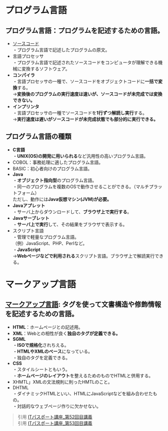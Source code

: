 # プログラム言語  
## プログラム言語：プログラムを記述するための言語。  
* [ソースコード](https://gyazo.com/ccf9764d93d861dcae001684c1e7e74e)  
・プログラム言語で記述したプログラムの原文。  
* 言語プロセッサ  
・プログラム言語で記述されたソースコードをコンピュータが理解できる機械に変換するソフトウェア。  
* **コンパイラ**  
・言語プロセッサの一種で、ソースコードをオブジェクトコードに**一括で変換**する。  
→**変換後のプログラムの実行速度は速いが、ソースコードが未完成では変換できない。**  
* **インプリンタ**  
・言語プロセッサの一種でソースコードを**1行ずつ解読し実行**する。  
→**実行速度は遅いがソースコードが未完成状態でも部分的に実行できる。**  

## プログラム言語の種類  
* **C言語**  
・**UNIX(OS)の開発に用いられる**など汎用性の高いプログラム言語。  
* COBOL：事務処理に適したプログラム言語。  
* BASIC：初心者向けのプログラム言語。  
* **Java**  
・**オブジェクト指向型**のプログラム言語。  
・同一のプログラムを複数のOSで動作させることができる。（マルチプラットフォーム）  
ただし、動作には**Java仮想マシン(JVM)が必要。**  
* **Javaアプレット**  
・サーバ上からダウンロードして、**ブラウザ上で実行する**。  
* **Javaサーブレット**  
・**サーバ上で実行**して、その結果をブラウザで表示する。  
* スクリプト言語  
・管理で軽量なプログラム言語。  
（例）JavaScript、PHP、Perlなど。  
・**JavaScript**  
→**Webページなどで利用される**スクリプト言語。ブラウザ上で解読実行できる。  

# マークアップ言語  
## [マークアップ言語](https://gyazo.com/6bc0e995be4b9c5d3b78bf396ec85688): **タグ**を使って文書構造や修飾情報を記述するための言語。  
* **HTML**：ホームページとの記述用。  
* **XML**：Webとの相性が良く**独自のタグが定義できる。**  
* **SGML**  
・**ISOで規格化**されちえる。  
・**HTMLやXMLのベース**になっている。  
・独自のタグを定義できる。  
* **CSS**  
・スタイルシートともいう。  
・**ホームページのレイアウト**を整えるためのものでHTMLと併用する。  
* XHMTL」XMLの文法規則に則ったHMTLのこと。  
* DHTML  
・ダイナミックHTMLといい、HTMLにJavaScriptなどを組み合わせたもの。  
・対話的なウェブページ作りに欠かせない。  


> 引用
[ITパスポート講座_第52回目講義](https://www.youtube.com/watch?v=XINBeXl5-cs&list=PLC9xywNMIf9jgTizhye6GyPjZcuPZ9ou5&index=53)  
> 引用
[ITパスポート講座_第53回目講義](https://www.youtube.com/watch?v=P5Ff68JF1IU&list=PLC9xywNMIf9jgTizhye6GyPjZcuPZ9ou5&index=54)  
